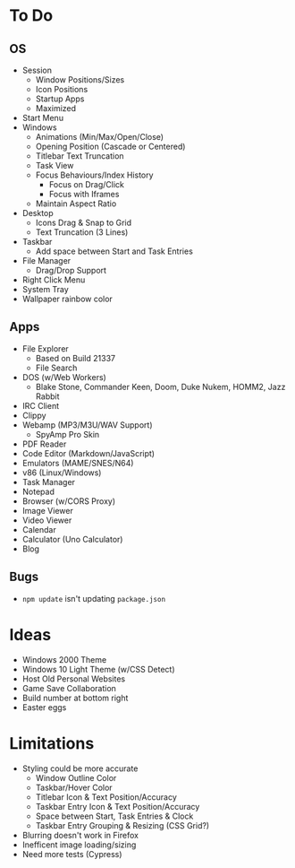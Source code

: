 # To Do

## OS

- Session
  - Window Positions/Sizes
  - Icon Positions
  - Startup Apps
  - Maximized
- Start Menu
- Windows
  - Animations (Min/Max/Open/Close)
  - Opening Position (Cascade or Centered)
  - Titlebar Text Truncation
  - Task View
  - Focus Behaviours/Index History
    - Focus on Drag/Click
    - Focus with Iframes
  - Maintain Aspect Ratio
- Desktop
  - Icons Drag & Snap to Grid
  - Text Truncation (3 Lines)
- Taskbar
  - Add space between Start and Task Entries
- File Manager
  - Drag/Drop Support
- Right Click Menu
- System Tray
- Wallpaper rainbow color

## Apps

- File Explorer
  - Based on Build 21337
  - File Search
- DOS (w/Web Workers)
  - Blake Stone, Commander Keen, Doom, Duke Nukem, HOMM2, Jazz Rabbit
- IRC Client
- Clippy
- Webamp (MP3/M3U/WAV Support)
  - SpyAmp Pro Skin
- PDF Reader
- Code Editor (Markdown/JavaScript)
- Emulators (MAME/SNES/N64)
- v86 (Linux/Windows)
- Task Manager
- Notepad
- Browser (w/CORS Proxy)
- Image Viewer
- Video Viewer
- Calendar
- Calculator (Uno Calculator)
- Blog

## Bugs

- `npm update` isn't updating `package.json`

# Ideas

- Windows 2000 Theme
- Windows 10 Light Theme (w/CSS Detect)
- Host Old Personal Websites
- Game Save Collaboration
- Build number at bottom right
- Easter eggs

# Limitations

- Styling could be more accurate
  - Window Outline Color
  - Taskbar/Hover Color
  - Titlebar Icon & Text Position/Accuracy
  - Taskbar Entry Icon & Text Position/Accuracy
  - Space between Start, Task Entries & Clock
  - Taskbar Entry Grouping & Resizing (CSS Grid?)
- Blurring doesn't work in Firefox
- Inefficent image loading/sizing
- Need more tests (Cypress)
